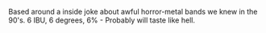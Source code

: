 Based around a inside joke about awful horror-metal bands we knew in the 90's. 6 IBU, 6 degrees, 6% - Probably will taste like hell.